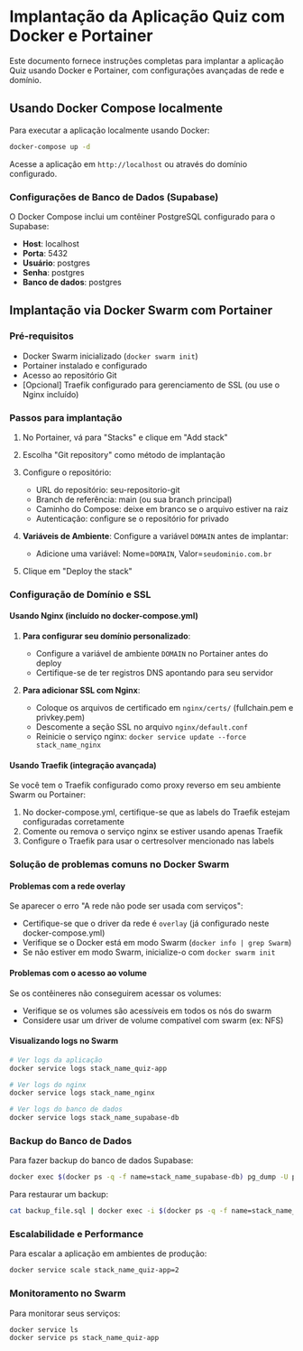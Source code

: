 
# Implantação da Aplicação Quiz com Docker e Portainer

Este documento fornece instruções completas para implantar a aplicação Quiz usando Docker e Portainer, com configurações avançadas de rede e domínio.

## Usando Docker Compose localmente

Para executar a aplicação localmente usando Docker:

```bash
docker-compose up -d
```

Acesse a aplicação em `http://localhost` ou através do domínio configurado.

### Configurações de Banco de Dados (Supabase)

O Docker Compose inclui um contêiner PostgreSQL configurado para o Supabase:
- **Host**: localhost
- **Porta**: 5432
- **Usuário**: postgres
- **Senha**: postgres
- **Banco de dados**: postgres

## Implantação via Docker Swarm com Portainer

### Pré-requisitos
- Docker Swarm inicializado (`docker swarm init`)
- Portainer instalado e configurado
- Acesso ao repositório Git
- [Opcional] Traefik configurado para gerenciamento de SSL (ou use o Nginx incluído)

### Passos para implantação
1. No Portainer, vá para "Stacks" e clique em "Add stack"
2. Escolha "Git repository" como método de implantação
3. Configure o repositório:
   - URL do repositório: seu-repositorio-git
   - Branch de referência: main (ou sua branch principal)
   - Caminho do Compose: deixe em branco se o arquivo estiver na raiz
   - Autenticação: configure se o repositório for privado

4. **Variáveis de Ambiente**: Configure a variável `DOMAIN` antes de implantar:
   - Adicione uma variável: Nome=`DOMAIN`, Valor=`seudominio.com.br`

5. Clique em "Deploy the stack"

### Configuração de Domínio e SSL

#### Usando Nginx (incluído no docker-compose.yml)

1. **Para configurar seu domínio personalizado**:
   - Configure a variável de ambiente `DOMAIN` no Portainer antes do deploy
   - Certifique-se de ter registros DNS apontando para seu servidor

2. **Para adicionar SSL com Nginx**:
   - Coloque os arquivos de certificado em `nginx/certs/` (fullchain.pem e privkey.pem)
   - Descomente a seção SSL no arquivo `nginx/default.conf`
   - Reinicie o serviço nginx: `docker service update --force stack_name_nginx`

#### Usando Traefik (integração avançada)

Se você tem o Traefik configurado como proxy reverso em seu ambiente Swarm ou Portainer:

1. No docker-compose.yml, certifique-se que as labels do Traefik estejam configuradas corretamente
2. Comente ou remova o serviço nginx se estiver usando apenas Traefik
3. Configure o Traefik para usar o certresolver mencionado nas labels

### Solução de problemas comuns no Docker Swarm

#### Problemas com a rede overlay

Se aparecer o erro "A rede não pode ser usada com serviços":
- Certifique-se que o driver da rede é `overlay` (já configurado neste docker-compose.yml)
- Verifique se o Docker está em modo Swarm (`docker info | grep Swarm`)
- Se não estiver em modo Swarm, inicialize-o com `docker swarm init`

#### Problemas com o acesso ao volume

Se os contêineres não conseguirem acessar os volumes:
- Verifique se os volumes são acessíveis em todos os nós do swarm
- Considere usar um driver de volume compatível com swarm (ex: NFS)

#### Visualizando logs no Swarm

```bash
# Ver logs da aplicação
docker service logs stack_name_quiz-app

# Ver logs do nginx
docker service logs stack_name_nginx

# Ver logs do banco de dados
docker service logs stack_name_supabase-db
```

### Backup do Banco de Dados

Para fazer backup do banco de dados Supabase:

```bash
docker exec $(docker ps -q -f name=stack_name_supabase-db) pg_dump -U postgres postgres > backup_$(date +%Y%m%d).sql
```

Para restaurar um backup:

```bash
cat backup_file.sql | docker exec -i $(docker ps -q -f name=stack_name_supabase-db) psql -U postgres -d postgres
```

### Escalabilidade e Performance

Para escalar a aplicação em ambientes de produção:
```bash
docker service scale stack_name_quiz-app=2
```

### Monitoramento no Swarm

Para monitorar seus serviços:
```bash
docker service ls
docker service ps stack_name_quiz-app
```
